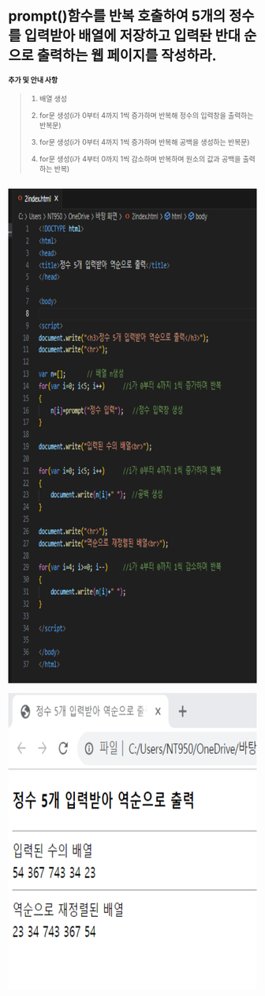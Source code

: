 # prompt()함수를 반복 호출하여 5개의 정수를 입력받아  배열에 저장하고 입력돤 반대 순으로 출력하는 웹 페이지를 작성하라.

 #### 추가 및 안내 사항

>    1. 배열 생성
>
>    2. for문 생성(i가 0부터 4까지 1씩 증가하며 반복해 정수의 입력창을 출력하는 반복문)
>
>    3. for문 생성(i가 0부터 4까지 1씩 증가하며 반복해 공백을 생성하는 반복문)
>
>    4. for문 생성(i가 4부터 0까지 1씩 감소하며 반복하며 원소의 값과 공백을 출력하는 반복)


<br><img src="1.png" width="1000" height="1000" title="px(픽셀) 크기 설정" alt="1번 이미지"></img><br/>
<br><img src="2.png" width="1000" height="600" title="px(픽셀) 크기 설정" alt="1번 이미지"></img><br/>

